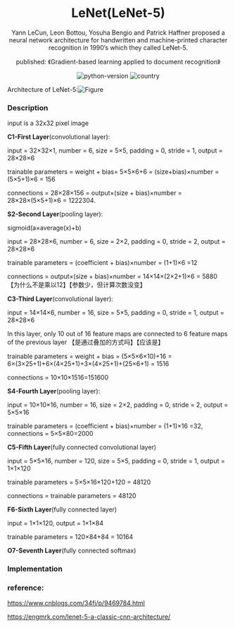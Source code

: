 <h1 align="center">LeNet(LeNet-5)</h1>
<div align="center">

Yann LeCun, Leon Bottou, Yosuha Bengio and Patrick Haffner proposed a neural network architecture for handwritten and machine-printed character recognition in 1990’s which they called LeNet-5.

published: 《Gradient-based learning applied to document recognition》

![python-version](https://img.shields.io/badge/python-3.7-blue) ![country](https://img.shields.io/badge/country-China-red)

</div>

Architecture of LeNet-5:![Figure](https://www.researchgate.net/profile/Vladimir_Golovko3/publication/313808170/figure/fig3/AS:552880910618630@1508828489678/Architecture-of-LeNet-5_W640.jpg)

### Description

input is a 32x32 pixel image

**C1-First Layer**(convolutional layer):  

input = 32×32×1, number = 6, size = 5×5, padding = 0, stride = 1, output = 28×28×6

trainable parameters = weight + bias= 5×5×6+6 = (size+bias)×number = (5×5+1)×6 = 156

connections = 28×28×156 = output×(size + bias)×number = 28×28×(5×5+1)×6 = 1222304.



**S2-Second Layer**(pooling layer):  

sigmoid(a×average(x)+b)​

input = 28×28×6, number = 6, size = 2×2, padding = 0, stride = 2, output = 28×28×6

trainable parameters =  (coefficient + bias)×number = (1+1)×6 =12

connections = output×(size + bias)×number = 14×14×(2×2+1)×6 = 5880 【为什么不是乘以12】【参数少，但计算次数没变】



**C3-Third Layer**(convolutional layer):  

input = 14×14×6, number = 16, size = 5×5, padding = 0, stride = 1, output = 28×28×6

In this layer, only 10 out of 16 feature maps are connected to 6 feature maps of the previous layer 【是通过叠加的方式吗】【应该是】

trainable parameters =  weight + bias = (5×5×6×10)+16 = 6×(3×25+1)+6×(4×25+1)+3×(4×25+1)+(25×6+1) = 1516

connections = 10×10×1516=151600



**S4-Fourth Layer**(pooling layer):  

input = 10×10×16, number = 16, size = 2×2, padding = 0, stride = 2, output = 5×5×16

trainable parameters =  (coefficient + bias)×number = (1+1)×16 =32, connections = 5×5×80=2000



**C5-Fifth Layer**(fully connected convolutional layer)

input = 5×5×16, number = 120, size = 5×5, padding = 0, stride = 1, output = 1×1×120

trainable parameters = 5×5×16×120+120 = 48120

connections  = trainable parameters = 48120



**F6-Sixth Layer**(fully connected layer)

input = 1×1×120, output = 1×1×84

trainable parameters = 120×84+84 = 10164



**O7-Seventh Layer**(fully connected softmax)



### Implementation





### reference: 

https://www.cnblogs.com/34fj/p/9469784.html

https://engmrk.com/lenet-5-a-classic-cnn-architecture/



